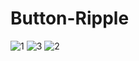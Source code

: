 # Button-Ripple
![1](https://github.com/user-attachments/assets/2721c921-74bb-4da7-aa18-1e74c09b8235)
![3](https://github.com/user-attachments/assets/18ad7aa9-08a4-419e-8680-8a14eeac96f6)
![2](https://github.com/user-attachments/assets/22ce90e8-1429-4870-89ab-45d565f45d50)
